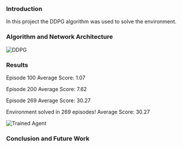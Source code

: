[//]: # (Image References)

[image1]: https://github.com/arjunlikesgeometry/DRLND-Project-2/blob/master/P2.png
[image2]: https://github.com/arjunlikesgeometry/DRLND-Project-2/blob/master/DDPG.png

### Introduction
In this project the DDPG algorithm was used to solve the environment. 

### Algorithm and Network Architecture
![DDPG][image2]

### Results

Episode 100	Average Score: 1.07

Episode 200	Average Score: 7.62

Episode 269	Average Score: 30.27

Environment solved in 269 episodes!	Average Score: 30.27

![Trained Agent][image1]

### Conclusion and Future Work
